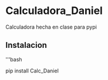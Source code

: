 # Calculadora_Daniel

Calculadora hecha en clase para pypi

## Instalacion

'''bash

pip install Calc_Daniel